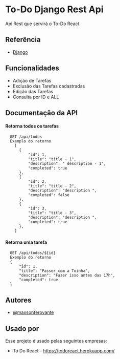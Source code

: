 
# To-Do Django Rest Api

Api Rest que servirá o To-Do React

## Referência

 - [Django](https://docs.djangoproject.com/en/4.2/)
 

## Funcionalidades

- Adição de Tarefas
- Exclusão das Tarefas cadastradas
- Edição das Tarefas
- Consulta por ID e ALL


## Documentação da API

#### Retorna todos os tarefas

```http
  GET /api/todos
  Exemplo do retorno
    [
      {
          "id": 1,
          "title": "title - 1",
          "description": " description - 1",
          "completed": true
      },
      {
          "id": 2,
          "title": "title - 2",
          "description": "description ",
          "completed": false
      },
      {
          "id": 3,
          "title": "title - 3",
          "description": "description ",
          "completed": true
      },
    ]
```
#### Retorna uma tarefa

```http
  GET /api/todos/${id}
  Exemplo do retorno
  {
      "id": 1,
      "title": "Passer com a Toinha",
      "description": "Fazer isso antes das 17h",
      "completed": true
  }
```


## Autores

- [@maxsonferovante](https://www.github.com/maxsonferovante)


## Usado por

Esse projeto é usado pelas seguintes empresas:

- To Do React - https://todoreact.herokuapp.com/



